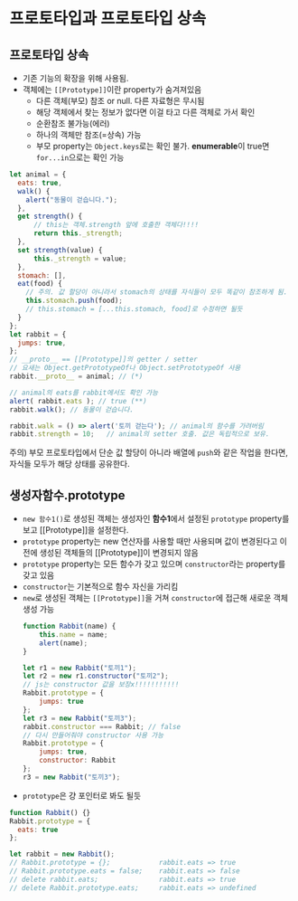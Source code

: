 # 프로토타입과 프로토타입 상속
## 프로토타입 상속
- 기존 기능의 확장을 위해 사용됨.
- 객체에는 `[[Prototype]]`이란 property가 숨겨져있음
    - 다른 객체(부모) 참조 or null. 다른 자료형은 무시됨
    - 해당 객체에서 찾는 정보가 없다면 이걸 타고 다른 객체로 가서 확인
    - 순환참조 불가능(에러)
    - 하나의 객체만 참조(=상속) 가능
    - 부모 property는 `Object.keys`로는 확인 불가. **enumerable**이 true면 `for...in`으로는 확인 가능
```js
let animal = {
  eats: true,
  walk() {
    alert("동물이 걷습니다.");
  },
  get strength() {
      // this는 객체.strength 앞에 호출한 객체다!!!!
      return this._strength;
  },
  set strength(value) {
      this._strength = value;
  },
  stomach: [],
  eat(food) {
    // 주의. 값 할당이 아니라서 stomach의 상태를 자식들이 모두 똑같이 참조하게 됨.
    this.stomach.push(food);
    // this.stomach = [...this.stomach, food]로 수정하면 될듯
  }
};
let rabbit = {
  jumps: true,
};
// __proto__ == [[Prototype]]의 getter / setter
// 요새는 Object.getPrototypeOf나 Object.setPrototypeOf 사용
rabbit.__proto__ = animal; // (*)

// animal의 eats를 rabbit에서도 확인 가능
alert( rabbit.eats ); // true (**)
rabbit.walk(); // 동물이 걷습니다.

rabbit.walk = () => alert('토끼 걷는다'); // animal의 함수를 가려버림
rabbit.strength = 10;   // animal의 setter 호출. 값은 독립적으로 보유.
```
주의) 부모 프로토타입에서 단순 값 할당이 아니라 배열에 `push`와 같은 작업을 한다면, 자식들 모두가 해당 상태를 공유한다.

## 생성자함수.prototype
- `new 함수1()`로 생성된 객체는 생성자인 **함수1**에서 설정된 `prototype` property를 보고 [[Prototype]]을 설정한다.
- `prototype` property는 new 연산자를 사용할 때만 사용되며 값이 변경된다고 이전에 생성된 객체들의 [[Prototype]]이 변경되지 않음
- `prototype` property는 모든 함수가 갖고 있으며 `constructor`라는 property를 갖고 있음
- `constructor`는 기본적으로 함수 자신을 가리킴
- `new`로 생성된 객체는 `[[Prototype]]`을 거쳐 `constructor`에 접근해 새로운 객체 생성 가능
    ```js
    function Rabbit(name) {
        this.name = name;
        alert(name);
    }

    let r1 = new Rabbit("토끼1");
    let r2 = new r1.constructor("토끼2");
    // js는 constructor 값을 보장x!!!!!!!!!!!
    Rabbit.prototype = {
        jumps: true
    };
    let r3 = new Rabbit("토끼3");
    rabbit.constructor === Rabbit; // false
    // 다시 만들어줘야 constructor 사용 가능
    Rabbit.prototype = {
        jumps: true,
        constructor: Rabbit
    };
    r3 = new Rabbit("토끼3");
    ```
- `prototype`은 걍 포인터로 봐도 될듯
```js
function Rabbit() {}
Rabbit.prototype = {
  eats: true
};

let rabbit = new Rabbit();
// Rabbit.prototype = {};            rabbit.eats => true
// Rabbit.prototype.eats = false;    rabbit.eats => false
// delete rabbit.eats;               rabbit.eats => true
// delete Rabbit.prototype.eats;     rabbit.eats => undefined
```
